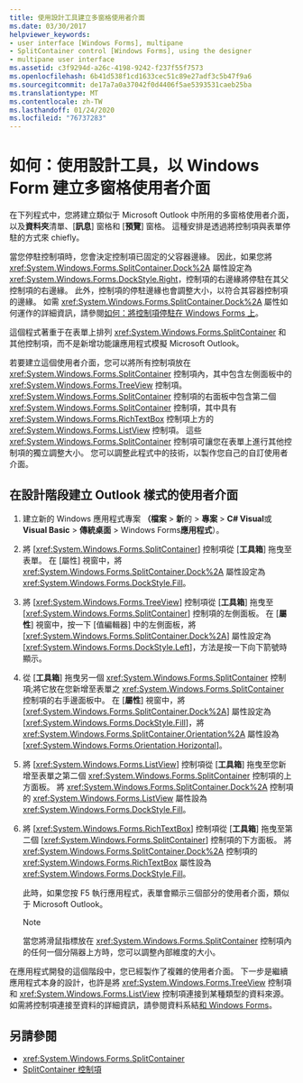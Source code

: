 ```yaml
---
title: 使用設計工具建立多窗格使用者介面
ms.date: 03/30/2017
helpviewer_keywords:
- user interface [Windows Forms], multipane
- SplitContainer control [Windows Forms], using the designer
- multipane user interface
ms.assetid: c3f9294d-a26c-4198-9242-f237f55f7573
ms.openlocfilehash: 6b41d538f1cd1633cec51c89e27adf3c5b47f9a6
ms.sourcegitcommit: de17a7a0a37042f0d4406f5ae5393531caeb25ba
ms.translationtype: MT
ms.contentlocale: zh-TW
ms.lasthandoff: 01/24/2020
ms.locfileid: "76737283"
---
```

# <a name="how-to-create-a-multipane-user-interface-with-windows-forms-using-the-designer"></a>如何：使用設計工具，以 Windows Form 建立多窗格使用者介面
在下列程式中，您將建立類似于 Microsoft Outlook 中所用的多窗格使用者介面，以及**資料夾**清單、[**訊息**] 窗格和 [**預覽**] 窗格。 這種安排是透過將控制項與表單停駐的方式來 chiefly。

 當您停駐控制項時，您會決定控制項已固定的父容器邊緣。 因此，如果您將 <xref:System.Windows.Forms.SplitContainer.Dock%2A> 屬性設定為 <xref:System.Windows.Forms.DockStyle.Right>，控制項的右邊緣將停駐在其父控制項的右邊緣。 此外，控制項的停駐邊緣也會調整大小，以符合其容器控制項的邊緣。 如需 <xref:System.Windows.Forms.SplitContainer.Dock%2A> 屬性如何運作的詳細資訊，請參閱[如何：將控制項停駐在 Windows Forms 上](how-to-dock-controls-on-windows-forms.md)。

 這個程式著重于在表單上排列 <xref:System.Windows.Forms.SplitContainer> 和其他控制項，而不是新增功能讓應用程式模擬 Microsoft Outlook。

 若要建立這個使用者介面，您可以將所有控制項放在 <xref:System.Windows.Forms.SplitContainer> 控制項內，其中包含左側面板中的 <xref:System.Windows.Forms.TreeView> 控制項。 <xref:System.Windows.Forms.SplitContainer> 控制項的右面板中包含第二個 <xref:System.Windows.Forms.SplitContainer> 控制項，其中具有 <xref:System.Windows.Forms.RichTextBox> 控制項上方的 <xref:System.Windows.Forms.ListView> 控制項。 這些 <xref:System.Windows.Forms.SplitContainer> 控制項可讓您在表單上進行其他控制項的獨立調整大小。 您可以調整此程式中的技術，以製作您自己的自訂使用者介面。

## <a name="to-create-an-outlook-style-user-interface-at-design-time"></a>在設計階段建立 Outlook 樣式的使用者介面

1. 建立新的 Windows 應用程式專案 **（檔案** > **新**的 > **專案** >  **C# Visual**或**Visual Basic** > **傳統桌面** > Windows Forms**應用程式**）。

2. 將 [<xref:System.Windows.Forms.SplitContainer>] 控制項從 [**工具箱**] 拖曳至表單。 在 [屬性] 視窗中，將 <xref:System.Windows.Forms.SplitContainer.Dock%2A> 屬性設定為 <xref:System.Windows.Forms.DockStyle.Fill>。

3. 將 [<xref:System.Windows.Forms.TreeView>] 控制項從 [**工具箱**] 拖曳至 [<xref:System.Windows.Forms.SplitContainer>] 控制項的左側面板。 在 [**屬性**] 視窗中，按一下 [值編輯器] 中的左側面板，將 [<xref:System.Windows.Forms.SplitContainer.Dock%2A>] 屬性設定為 [<xref:System.Windows.Forms.DockStyle.Left>]，方法是按一下向下箭號時顯示。

4. 從 [**工具箱**] 拖曳另一個 <xref:System.Windows.Forms.SplitContainer> 控制項;將它放在您新增至表單之 <xref:System.Windows.Forms.SplitContainer> 控制項的右手邊面板中。 在 [**屬性**] 視窗中，將 [<xref:System.Windows.Forms.SplitContainer.Dock%2A>] 屬性設定為 [<xref:System.Windows.Forms.DockStyle.Fill>]，將 <xref:System.Windows.Forms.SplitContainer.Orientation%2A> 屬性設為 [<xref:System.Windows.Forms.Orientation.Horizontal>]。

5. 將 [<xref:System.Windows.Forms.ListView>] 控制項從 [**工具箱**] 拖曳至您新增至表單之第二個 <xref:System.Windows.Forms.SplitContainer> 控制項的上方面板。 將 <xref:System.Windows.Forms.SplitContainer.Dock%2A> 控制項的 <xref:System.Windows.Forms.ListView> 屬性設為 <xref:System.Windows.Forms.DockStyle.Fill>。

6. 將 [<xref:System.Windows.Forms.RichTextBox>] 控制項從 [**工具箱**] 拖曳至第二個 [<xref:System.Windows.Forms.SplitContainer>] 控制項的下方面板。 將 <xref:System.Windows.Forms.SplitContainer.Dock%2A> 控制項的 <xref:System.Windows.Forms.RichTextBox> 屬性設為 <xref:System.Windows.Forms.DockStyle.Fill>。

     此時，如果您按 F5 執行應用程式，表單會顯示三個部分的使用者介面，類似于 Microsoft Outlook。

    > [!NOTE]
    > 當您將滑鼠指標放在 <xref:System.Windows.Forms.SplitContainer> 控制項內的任何一個分隔器上方時，您可以調整內部維度的大小。

在應用程式開發的這個階段中，您已經製作了複雜的使用者介面。 下一步是繼續應用程式本身的設計，也許是將 <xref:System.Windows.Forms.TreeView> 控制項和 <xref:System.Windows.Forms.ListView> 控制項連接到某種類型的資料來源。 如需將控制項連接至資料的詳細資訊，請參閱資料系結[和 Windows Forms](../data-binding-and-windows-forms.md)。

## <a name="see-also"></a>另請參閱

- <xref:System.Windows.Forms.SplitContainer>
- [SplitContainer 控制項](splitcontainer-control-windows-forms.md)
